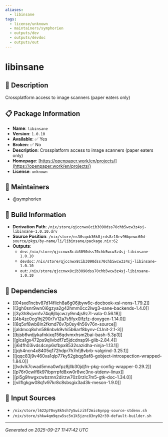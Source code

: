 ```yaml
---
aliases:
  - libinsane
tags:
  - license/unknown
  - maintainers/symphorien
  - outputs/dev
  - outputs/devdoc
  - outputs/out
---
```


# libinsane

## 📝 Description

Crossplatform access to image scanners (paper eaters only)

## 📋 Package Information

- **Name**: `libinsane`
- **Version**: `1.0.10`
- **Available**: ✅ Yes
- **Broken**: ✅ No
- **Description**: Crossplatform access to image scanners (paper eaters only)
- **Homepage**: [https://openpaper.work/en/projects/](https://openpaper.work/en/projects/)
- **License**: `unknown`
## 👥 Maintainers

- @symphorien


## 🔧 Build Information

- **Derivation Path**: `/nix/store/qjccnwx8cib3090dss70chb5wcw3z4sj-libinsane-1.0.10.drv`
- **Source Position**: `/nix/store/ns30sqxb36k8jrds8z18rv96bpnwc60d-source/pkgs/by-name/li/libinsane/package.nix:62`
- **Outputs**:
  - `dev`:  `/nix/store/qjccnwx8cib3090dss70chb5wcw3z4sj-libinsane-1.0.10`
  - `devdoc`:  `/nix/store/qjccnwx8cib3090dss70chb5wcw3z4sj-libinsane-1.0.10`
  - `out`:  `/nix/store/qjccnwx8cib3090dss70chb5wcw3z4sj-libinsane-1.0.10`

## 🔗 Dependencies

- [[04sxd1ncbv87d14flich8a6g06jbyw6c-docbook-xsl-nons-1.79.2]]
- [[3gh0snr9wn0i6gzya2g42hmm0cc2lwg3-sane-backends-1.4.0]]
- [[3y3h8vjvm1v74q8jlbjcwzy9m4js9z7l-vala-0.56.18]]
- [[4b4zc0cg1hj290r7v12a7s5fyx0lfzfz-doxygen-1.14.0]]
- [[8q5xf8wb8ln2fkmd76v7p0sy4h56v76n-source]]
- [[aldmcq8xhn586nbvk9vhi5b6arf8bynv-CUnit-2.1-3]]
- [[bjsb6wdjykafnkixq156qdvmxhsm2bai-bash-5.3p3]]
- [[glca1gx472ps9qlivbdf7z5jdcdnsp9l-glib-2.84.4]]
- [[i64fh03ivds4cnp6sfbpx8532sazidha-ninja-1.13.1]]
- [[jqh4ncn4x8405q172hdpr7h7nfj8vbrb-valgrind-3.25.1]]
- [[jqqc83j9v460xa1qlp77ky52gbqg5af8-gobject-introspection-wrapped-1.84.0]]
- [[lvdvlk7cwad5mna0wfpz8jllb30jdj1n-pkg-config-wrapper-0.29.2]]
- [[p76r0cwlf6k97ibprrpfd8xw0r8wc3nx-stdenv-linux]]
- [[pl5g9hwgxcwbzmn2dirzw70z0rzlc7m5-gtk-doc-1.34.0]]
- [[vil1lgkgw08q1v97kr8c8sbsgix3ad3k-meson-1.9.0]]

## 📁 Input Sources

- `/nix/store/l622p70vy8k5sh7y5wizi5f2mic6ynpg-source-stdenv.sh`
- `/nix/store/shkw4qm9qcw5sc5n1k5jznc83ny02r39-default-builder.sh`

---
*Generated on 2025-09-27 11:47:42 UTC*
